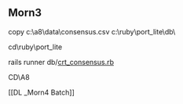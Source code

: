 ## Morn3

copy c:\\a8\\data\\consensus.csv c:\\ruby\\port_lite\\db\

cd\\ruby\\port_lite

rails runner db/[crt_consensus.rb](https://github.com/santimcs/port_lite/blob/master/db/crt_consensus.rb)

CD\\A8

[[DL _Morn4 Batch]]
